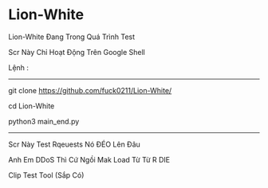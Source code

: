 # Lion-White
Lion-White Đang Trong Quá Trình Test

Scr Này Chỉ Hoạt Động Trên Google Shell 

Lệnh :

- - - - - - - - - - - - - - - - - - - - - - - - -

git clone https://github.com/fuck0211/Lion-White/

cd Lion-White

python3 main_end.py

- - - - - - - - - - - - - - - - - - - - - - - - - 

Scr Này Test Rqeuests Nó ĐÉO Lên Đâu

Anh Em DDoS Thì Cứ Ngồi Mak Load Từ Từ R DIE 

Clip Test Tool (Sắp Có)



